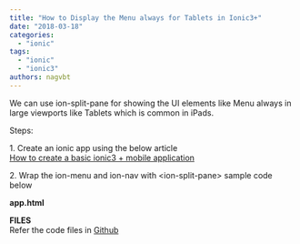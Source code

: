 ```yaml
---
title: "How to Display the Menu always for Tablets in Ionic3+"
date: "2018-03-18"
categories: 
  - "ionic"
tags: 
  - "ionic"
  - "ionic3"
authors: nagvbt
---
```


We can use ion-split-pane for showing the UI elements like Menu always in large viewports like Tablets which is common in iPads.  
  
Steps:  
  
1\. Create an ionic app using the below article  
[How to create a basic ionic3 + mobile application](http://nagvbt.blogspot.com/2018/02/how-to-create-basic-ionic3-mobile.html)   
  
2\. Wrap the ion-menu and ion-nav with <ion-split-pane\> sample code below  
  
**app.html**

**FILES**  
Refer the code files in [Github](https://github.com/nagvbt/IonicTemplate/commit/9e28f7c912d2320689560760cfca7a84859958b5)
